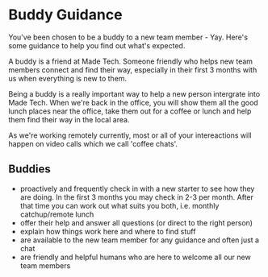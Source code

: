 # Buddy Guidance

You've been chosen to be a buddy to a new team member - Yay. Here's some guidance to help you find out what's expected.

A buddy is a friend at Made Tech. Someone friendly who helps new team members connect and find their way, especially in their first 3 months with us when everything is new to them. 

Being a buddy is a really important way to help a new person intergrate into Made Tech. 
When we're back in the office, you will show them all the good lunch places near the office, take them out for a coffee or lunch and help them find their way in the local area. 

As we're working remotely currently, most or all of your intereactions will happen on video calls which we call 'coffee chats'.

## Buddies 
- proactively and frequently check in with a new starter to see how they are doing. In the first 3 months you may check in 2-3 per month. After that time you can work out what suits you both, i.e. monthly catchup/remote lunch
- offer their help and answer all questions (or direct to the right person) 
- explain how things work here and where to find stuff
- are available to the new team member for any guidance and often just a chat
- are friendly and helpful humans who are here to welcome all our new team members



